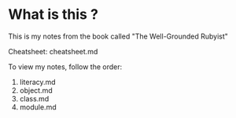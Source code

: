 # What is this ?
This is my notes from the book called "The Well-Grounded Rubyist"

Cheatsheet: cheatsheet.md

To view my notes, follow the order:
1. literacy.md 
2. object.md 
3. class.md
4. module.md
